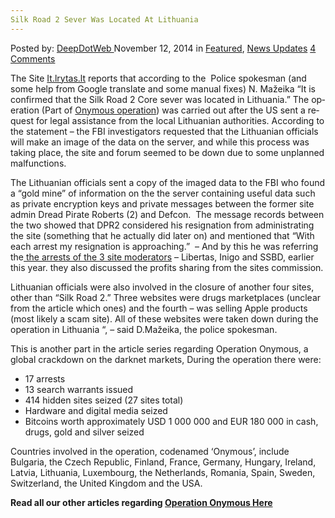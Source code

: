 ```yaml
---
Silk Road 2 Sever Was Located At Lithuania
---
```

<article class="post-listing post-8202 post type-post status-publish format-standard has-post-thumbnail hentry  tag-operation-onymous 2bust">
    <div class="post-inner">
        <span>Posted by: <a href="https://www.deepdotweb.com/author/admin/" title="">DeepDotWeb </a></span>
    <span>November 12, 2014</span>
    <span>in <a href="https://www.deepdotweb.com/category/deepdot-news/" rel="category tag">Featured</a>, <a href="https://www.deepdotweb.com/category/news-updates/" rel="category tag">News Updates</a></span>
    <span><a href="https://www.deepdotweb.com/2014/11/12/silk-road-2-sever-was-located-at-lithuania/#comments">4 Comments</a></span>
    </p>
    <div class="clear"></div>
    <div class="entry">
    <p>The Site <a href="http://it.lrytas.lt/ismanyk/jav-slaptieji-agentai-ispudinga-laimiki-aptiko-lietuvoje.htm">It.lrytas.lt</a> reports that according to the  <span id="result_box" class="" lang="en" tabindex="-1"><span class="hps">Police </span><span class="hps">spokesman (and some help from Google translate and some manual fixes)</span> <span class="hps">N.</span> <span class="hps">Mažeika</span> <span class="hps atn">&#8220;It is confirmed that the Silk Road 2 Core sever was located in </span><span class="">Lithuania.</span>&#8221; <span class="hps">The operation (Part of <a href="http://www.deepdotweb.com/tag/silkroad2bust/">Onymous operation</a>) was</span> <span class="hps">carried out</span> <span class="hps">after</span> <span class="hps">the US</span> sent a <span class="hps">request for legal assistance from the local <span class="">Lithuanian</span> authorities</span>. According to the statement &#8211; the FBI investigators requested that the <span class=""><span class="hps">Lithuanian officials</span> <span class="hps">will make</span> <span class="hps">an image </span><span class="hps">of the data</span> <span class="hps">on the server, and while this process was taking place, the site and forum seemed to be down due to some unplanned malfunctions.</span></span><br />
    </span></p>
    <p>The <span id="result_box" class="" lang="en" tabindex="-1"><span class="hps">Lithuanian</span> <span class="hps">officials</span></span> sent a copy of the imaged data to the FBI who found a &#8220;gold mine&#8221; of information on the the server containing useful data such as private encryption keys and private messages between the former site admin Dread Pirate Roberts (2) and Defcon.  The message records between the two showed that DPR2 considered his resignation from administrating the site (something that he actually did later on) and mentioned that &#8220;<span id="result_box" class="" lang="en" tabindex="-1"><span class="hps">With each</span> <span class="hps">arrest</span> <span class="hps">my</span> <span class="hps">resignation</span> <span class="hps">is approaching.</span>&#8221;  &#8211; And by this he was referring the<a title="Sum up: The Arrest of Silk Road Admins/Mods SSBD, Libertas &amp; Inigo" href="http://www.deepdotweb.com/2013/12/21/silk-road-adminsmods-ssbd-libertas-inigo-arrested/"> the arrests of the 3 site moderators</a> &#8211; Libertas, Inigo and SSBD, earlier this year. they also discussed the profits sharing from the sites commission.</span></p>
    <p><span id="result_box" class="" lang="en" tabindex="-1"><span class="hps">Lithuanian officials</span> were also <span class="hps">involved in</span> <span class="hps">the closure of</span> another <span class="hps">four</span> <span class="hps">sites</span>, <span class="hps">other than</span><span class="hps atn"> &#8220;</span>Silk Road <span class="hps">2</span><span class="">.&#8221; <span class="hps">Three</span> <span class="hps">websites were</span> <span class="hps">drugs marketplaces (unclear from the article which ones) and the</span><span class="hps"> fourth</span> <span class="hps">&#8211;</span> was selling <span class="hps">Apple</span> <span class="hps">products</span> <span class="hps">(most likely a scam site)</span>. <span class="hps">All of these websites were taken down</span> <span class="hps">during the operation</span> <span class="hps atn">in Lithuania &#8220;</span>, <span class="hps">&#8211;</span> <span class="hps">said</span> <span class="hps">D.Mažeika, the police spokesman</span>.</span><br />
    </span></p>
    <p>This is another part in the article series regarding Operation Onymous, a global crackdown on the darknet markets, During the operation there were:</p>
    <ul>
    <li>17 arrests</li>
    <li>13 search warrants issued</li>
    <li>414 hidden sites seized (27 sites total)</li>
    <li>Hardware and digital media seized</li>
    <li>Bitcoins worth approximately USD 1 000 000 and EUR 180 000 in cash, drugs, gold and silver seized</li>
    </ul>
    <p>Countries involved in the operation, codenamed ‘Onymous’, include Bulgaria, the Czech Republic, Finland, France, Germany, Hungary, Ireland, Latvia, Lithuania, Luxembourg, the Netherlands, Romania, Spain, Sweden, Switzerland, the United Kingdom and the USA.</p>
    <p><strong>Read all our other articles regarding <a href="http://www.deepdotweb.com/tag/silkroad2bust/">Operation Onymous Here</a></strong></p>
    </div>
    <span style="display:none"><a href="https://www.deepdotweb.com/tag/operation-onymous/" rel="tag">Operation Onymous</a> <a href="https://www.deepdotweb.com/tag/silkroad2bust/" rel="tag">SilkRoad2Bust</a></span> <span style="display:none" class="updated">2014-11-12</span>
    <div style="display:none" class="vcard author" itemprop="author" itemscope itemtype="http://schema.org/Person"><strong class="fn" itemprop="name">
    </div>
</article>

